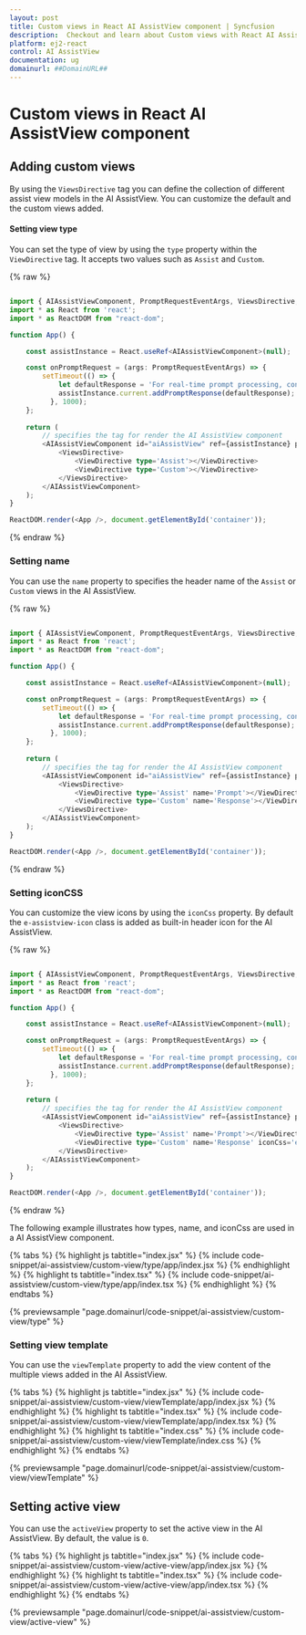 ```yaml
---
layout: post
title: Custom views in React AI AssistView component | Syncfusion
description:  Checkout and learn about Custom views with React AI AssistView component of Syncfusion Essential JS 2 and more details.
platform: ej2-react
control: AI AssistView
documentation: ug
domainurl: ##DomainURL##
---
```


# Custom views in React AI AssistView component

## Adding custom views

By using the `ViewsDirective` tag you can define the collection of different assist view models in the AI AssistView. You can customize the default and the custom views added.

#### Setting view type

You can set the type of view by using the `type` property within the `ViewDirective` tag. It accepts two values such as `Assist` and `Custom`.

{% raw %}
```ts

import { AIAssistViewComponent, PromptRequestEventArgs, ViewsDirective, ViewDirective } from '@syncfusion/ej2-react-interactive-chat';
import * as React from 'react';
import * as ReactDOM from "react-dom";

function App() {

    const assistInstance = React.useRef<AIAssistViewComponent>(null);

    const onPromptRequest = (args: PromptRequestEventArgs) => {
        setTimeout(() => {
            let defaultResponse = 'For real-time prompt processing, connect the AIAssistView component to your preferred AI service, such as OpenAI or Azure Cognitive Services. Ensure you obtain the necessary API credentials to authenticate and enable seamless integration.';
            assistInstance.current.addPromptResponse(defaultResponse);
          }, 1000);
    };
  
    return (
        // specifies the tag for render the AI AssistView component
        <AIAssistViewComponent id="aiAssistView" ref={assistInstance} promptRequest={onPromptRequest}>
            <ViewsDirective>
                <ViewDirective type='Assist'></ViewDirective>
                <ViewDirective type='Custom'></ViewDirective>
            </ViewsDirective>
        </AIAssistViewComponent>
    );
}

ReactDOM.render(<App />, document.getElementById('container'));

```
{% endraw %}

### Setting name

You can use the `name` property to specifies the header name of the `Assist` or `Custom` views in the AI AssistView.

{% raw %}
```ts

import { AIAssistViewComponent, PromptRequestEventArgs, ViewsDirective, ViewDirective } from '@syncfusion/ej2-react-interactive-chat';
import * as React from 'react';
import * as ReactDOM from "react-dom";

function App() {

    const assistInstance = React.useRef<AIAssistViewComponent>(null);

    const onPromptRequest = (args: PromptRequestEventArgs) => {
        setTimeout(() => {
            let defaultResponse = 'For real-time prompt processing, connect the AIAssistView component to your preferred AI service, such as OpenAI or Azure Cognitive Services. Ensure you obtain the necessary API credentials to authenticate and enable seamless integration.';
            assistInstance.current.addPromptResponse(defaultResponse);
          }, 1000);
    };
  
    return (
        // specifies the tag for render the AI AssistView component
        <AIAssistViewComponent id="aiAssistView" ref={assistInstance} promptRequest={onPromptRequest}>
            <ViewsDirective>
                <ViewDirective type='Assist' name='Prompt'></ViewDirective>
                <ViewDirective type='Custom' name='Response'></ViewDirective>
            </ViewsDirective>
        </AIAssistViewComponent>
    );
}

ReactDOM.render(<App />, document.getElementById('container'));

```
{% endraw %}

### Setting iconCSS

You can customize the view icons by using the `iconCss` property. By default the `e-assistview-icon` class is added as built-in header icon for the AI AssistView.

{% raw %}
```ts

import { AIAssistViewComponent, PromptRequestEventArgs, ViewsDirective, ViewDirective } from '@syncfusion/ej2-react-interactive-chat';
import * as React from 'react';
import * as ReactDOM from "react-dom";

function App() {

    const assistInstance = React.useRef<AIAssistViewComponent>(null);

    const onPromptRequest = (args: PromptRequestEventArgs) => {
        setTimeout(() => {
            let defaultResponse = 'For real-time prompt processing, connect the AIAssistView component to your preferred AI service, such as OpenAI or Azure Cognitive Services. Ensure you obtain the necessary API credentials to authenticate and enable seamless integration.';
            assistInstance.current.addPromptResponse(defaultResponse);
          }, 1000);
    };
  
    return (
        // specifies the tag for render the AI AssistView component
        <AIAssistViewComponent id="aiAssistView" ref={assistInstance} promptRequest={onPromptRequest}>
            <ViewsDirective>
                <ViewDirective type='Assist' name='Prompt'></ViewDirective>
                <ViewDirective type='Custom' name='Response' iconCss='e-icons e-comment-show'></ViewDirective>
            </ViewsDirective>
        </AIAssistViewComponent>
    );
}

ReactDOM.render(<App />, document.getElementById('container'));

```
{% endraw %}

The following example illustrates how types, name, and iconCss are used in a AI AssistView component.

{% tabs %}
{% highlight js tabtitle="index.jsx" %}
{% include code-snippet/ai-assistview/custom-view/type/app/index.jsx %}
{% endhighlight %}
{% highlight ts tabtitle="index.tsx" %}
{% include code-snippet/ai-assistview/custom-view/type/app/index.tsx %}
{% endhighlight %}
{% endtabs %}

{% previewsample "page.domainurl/code-snippet/ai-assistview/custom-view/type" %}

### Setting view template 

You can use the `viewTemplate` property to add the view content of the multiple views added in the AI AssistView.

{% tabs %}
{% highlight js tabtitle="index.jsx" %}
{% include code-snippet/ai-assistview/custom-view/viewTemplate/app/index.jsx %}
{% endhighlight %}
{% highlight ts tabtitle="index.tsx" %}
{% include code-snippet/ai-assistview/custom-view/viewTemplate/app/index.tsx %}
{% endhighlight %}
{% highlight ts tabtitle="index.css" %}
{% include code-snippet/ai-assistview/custom-view/viewTemplate/index.css %}
{% endhighlight %}
{% endtabs %}

{% previewsample "page.domainurl/code-snippet/ai-assistview/custom-view/viewTemplate" %}

## Setting active view

You can use the `activeView` property to set the active view in the AI AssistView. By default, the value is `0`.

{% tabs %}
{% highlight js tabtitle="index.jsx" %}
{% include code-snippet/ai-assistview/custom-view/active-view/app/index.jsx %}
{% endhighlight %}
{% highlight ts tabtitle="index.tsx" %}
{% include code-snippet/ai-assistview/custom-view/active-view/app/index.tsx %}
{% endhighlight %}
{% endtabs %}

{% previewsample "page.domainurl/code-snippet/ai-assistview/custom-view/active-view" %}
